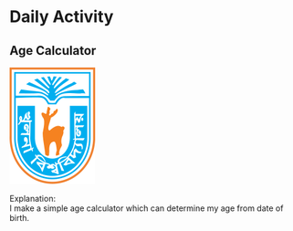 # Daily Activity
## Age Calculator
![Picture not found](log.png)


Explanation:<br>
I make a simple age calculator which can determine my age from date of birth.